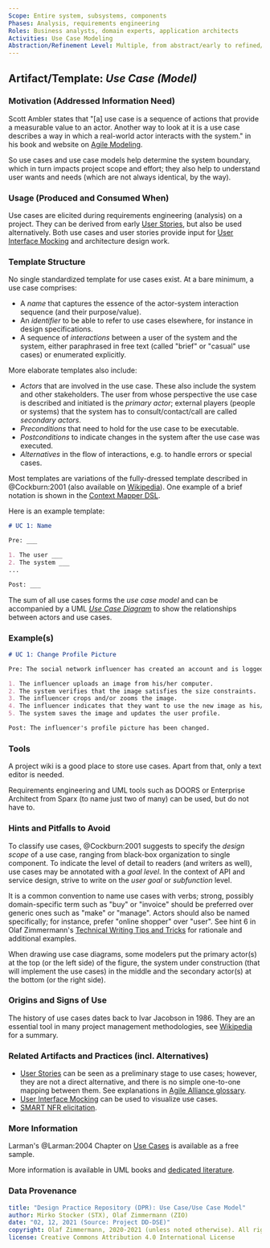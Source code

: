 ```yaml
---
Scope: Entire system, subsystems, components
Phases: Analysis, requirements engineering
Roles: Business analysts, domain experts, application architects
Activities: Use Case Modeling
Abstraction/Refinement Level: Multiple, from abstract/early to refined/concrete
---
```



Artifact/Template: *Use Case (Model)*
-------------------------------------


### Motivation (Addressed Information Need) 
Scott Ambler states that "[a] use case is a sequence of actions that provide a measurable value to an actor. Another way to look at it is a use case describes a way in which a real-world actor interacts with the system." in his book and website on [Agile Modeling](http://agilemodeling.com/artifacts/systemUseCase.htm).

So use cases and use case models help determine the system boundary, which in turn impacts project scope and effort; they also help to understand user wants and needs (which are not always identical, by the way). 


### Usage (Produced and Consumed When)
Use cases are elicited during requirements engineering (analysis) on a project. They can be derived from early [User Stories](DPR-UserStory.md), but also be used alternatively. Both use cases and user stories provide input for [User Interface Mocking](../activities/DPR-UserInterfaceMocking.md) and architecture design work.

### Template Structure
No single standardized template for use cases exist. At a bare minimum, a use case comprises:

* A *name* that captures the essence of the actor-system interaction sequence (and their purpose/value).
* An *identifier* to be able to refer to use cases elsewhere, for instance in design specifications.
* A sequence of *interactions* between a user of the system and the system, either paraphrased in free text (called "brief" or "casual" use cases) or enumerated explicitly.

More elaborate templates also include:

* *Actors* that are involved in the use case. These also include the system and other stakeholders. The user from whose perspective the use case is described and initiated is the *primary actor*; external players (people or systems) that the system has to consult/contact/call are called *secondary actors*. 
* *Preconditions* that need to hold for the use case to be executable.
* *Postconditions* to indicate changes in the system after the use case was executed.
* *Alternatives* in the flow of interactions, e.g. to handle errors or special cases. 

Most templates are variations of the fully-dressed template described in @Cockburn:2001 (also available on [Wikipedia](https://en.wikipedia.org/wiki/Use_case#Fully_dressed)). One example of a brief notation is shown in the [Context Mapper DSL](https://contextmapper.org/docs/user-requirements/).

Here is an example template:

```markdown
# UC 1: Name

Pre: ___

1. The user ___
2. The system ___
...

Post: ___
```

The sum of all use cases forms the *use case model* <!-- TODO STX: Find a reference, IIRC the term originates from RUP. --> and can be accompanied by a UML [*Use Case Diagram*](https://www.visual-paradigm.com/guide/uml-unified-modeling-language/what-is-use-case-diagram/) to show the relationships between actors and use cases.

### Example(s)
<!-- Must be concrete, ideally give three ones, one for each verbosity/fidelity level basic, medium, full-->

```markdown
# UC 1: Change Profile Picture

Pre: The social network influencer has created an account and is logged in.

1. The influencer uploads an image from his/her computer.
2. The system verifies that the image satisfies the size constraints.
3. The influencer crops and/or zooms the image.
4. The influencer indicates that they want to use the new image as his/her profile picture.
5. The system saves the image and updates the user profile.

Post: The influencer's profile picture has been changed.
```


### Tools
A project wiki is a good place to store use cases. Apart from that, only a text editor is needed. 

Requirements engineering and UML tools such as DOORS or Enterprise Architect from Sparx (to name just two of many) can be used, but do not have to.


### Hints and Pitfalls to Avoid
To classify use cases, @Cockburn:2001 suggests to specify the *design scope* of a use case, ranging from black-box organization to single component. To indicate the level of detail to readers (and  writers as well), use cases may be annotated with a *goal level*. In the context of API and service design, strive to write on the *user goal* or *subfunction* level.

It is a common convention to name use cases with verbs; strong, possibly domain-specific term such as "buy" or "invoice" should be preferred over generic ones such as "make" or "manage". Actors should also be named specifically; for instance, prefer "online shopper" over "user". See hint 6 in Olaf Zimmermann's [Technical Writing Tips and Tricks](https://ozimmer.ch/authoring/2020/04/24/TechWritingAdvice.html) for rationale and additional examples.

When drawing use case diagrams, some modelers put the primary actor(s) at the top (or the left side) of the figure, the system under construction (that will implement the use cases) in the middle and the secondary actor(s) at the bottom (or the right side).


### Origins and Signs of Use

The history of use cases dates back to Ivar Jacobson in 1986. They are an essential tool in many project management methodologies, see [Wikipedia](https://en.wikipedia.org/wiki/Use_case#History) for a summary.


### Related Artifacts and Practices (incl. Alternatives)

* [User Stories](DPR-UserStory.md) can be seen as a preliminary stage to use cases; however, they are not a direct alternative, and there is no simple one-to-one mapping between them. See explanations in [Agile Alliance glossary](https://www.agilealliance.org/glossary/user-stories).
* [User Interface Mocking](../activities/DPR-UserInterfaceMocking.md) can be used to visualize use cases.
* [SMART NFR elicitation](../activities/DPR-SMART-NFR-Elicitation.md).


### More Information

Larman's @Larman:2004 Chapter on [Use Cases]((https://www.craiglarman.com/wiki/index.php?title=Book_Applying_UML_and_Patterns)) is available as a free sample.

More information is available in UML books and [dedicated literature](https://en.wikipedia.org/wiki/Use_case#Further_reading).


### Data Provenance 

```yaml
title: "Design Practice Repository (DPR): Use Case/Use Case Model"
author: Mirko Stocker (STX), Olaf Zimmermann (ZIO)
date: "02, 12, 2021 (Source: Project DD-DSE)"
copyright: Olaf Zimmermann, 2020-2021 (unless noted otherwise). All rights reserved.
license: Creative Commons Attribution 4.0 International License
```
